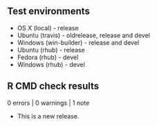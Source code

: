 ## Test environments

* OS X (local) - release
* Ubuntu (travis) - oldrelease, release and devel
* Windows (win-builder) - release and devel
* Ubuntu (rhub) - release
* Fedora (rhub) - devel
* Windows (rhub) - devel 

## R CMD check results

0 errors | 0 warnings | 1 note

* This is a new release.
